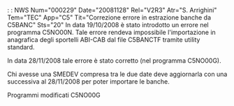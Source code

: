 :  : NWS Num="000229" Date="20081128" Rel="V2R3" Atr="S. Arrighini" Tem="TEC" App="C5" Tit="Correzione errore in estrazione banche da C5BANC" Sts="20"
In data 19/10/2008 è stato introdotto un errore nel programma C5NO00N.
Tale errore rendeva impossibile l'importazione in anagrafica degli sportelli ABI-CAB dal file C5BANCTF tramite utility standard.

In data 28/11/2008 tale errore è stato corretto (nel programma C5NO00G).

Chi avesse una SMEDEV compresa tra le due date deve aggiornarla con una successiva al 28/11/2008 per poter importare le banche.

Programmi modificati
C5NO00G
